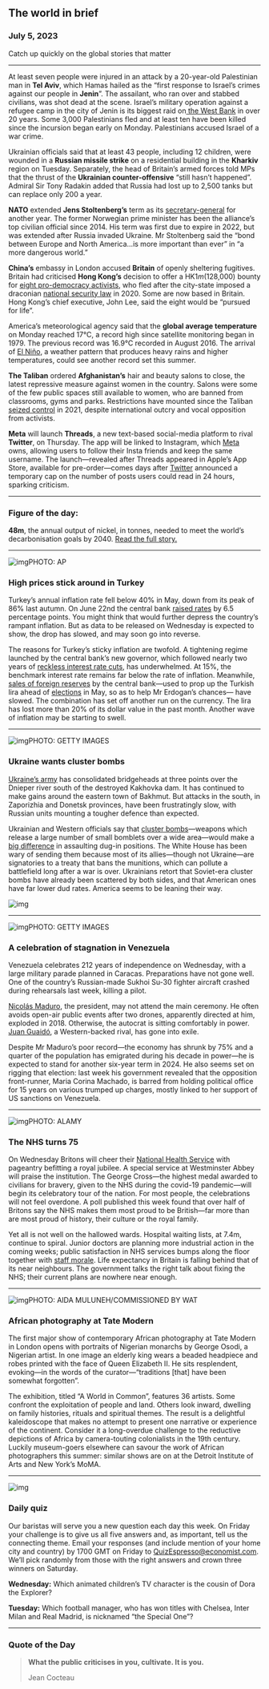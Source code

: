 ## The world in brief

### July 5, 2023

Catch up quickly on the global stories that matter



------



At least seven people were injured in an attack by a 20-year-old Palestinian man in **Tel Aviv**, which Hamas hailed as the “first response to Israel’s crimes against our people in **Jenin**”. The assailant, who ran over and stabbed civilians, was shot dead at the scene. Israel’s military operation against a refugee camp in the city of Jenin is its biggest raid on[ the West Bank](https://www.economist.com/middle-east-and-africa/2023/07/03/israel-launches-its-biggest-raid-on-the-west-bank-in-over-20-years) in over 20 years. Some 3,000 Palestinians fled and at least ten have been killed since the incursion began early on Monday. Palestinians accused Israel of a war crime.

Ukrainian officials said that at least 43 people, including 12 children, were wounded in a **Russian missile strike** on a residential building in the **Kharkiv** region on Tuesday. Separately, the head of Britain’s armed forces told MPs that the thrust of the **Ukrainian counter-offensive** “still hasn’t happened”. Admiral Sir Tony Radakin added that Russia had lost up to 2,500 tanks but can replace only 200 a year.

**NATO** extended **Jens Stoltenberg’s** term as its [secretary-general](https://www.economist.com/international/2023/07/02/nato-is-drafting-new-plans-to-defend-europe) for another year. The former Norwegian prime minister has been the alliance’s top civilian official since 2014. His term was first due to expire in 2022, but was extended after Russia invaded Ukraine. Mr Stoltenberg said the “bond between Europe and North America…is more important than ever” in “a more dangerous world.”

**China’s** embassy in London accused **Britain** of openly sheltering fugitives. Britain had criticised **Hong Kong’s** decision to offer a HK$1m ($128,000) bounty for [eight pro-democracy activists](https://www.economist.com/china/2023/07/04/hong-kong-puts-a-price-on-the-heads-of-democracy-activists), who fled after the city-state imposed a draconian [national security law](https://www.economist.com/china/2023/02/09/hong-kong-starts-its-largest-national-security-trial) in 2020. Some are now based in Britain. Hong Kong’s chief executive, John Lee, said the eight would be “pursued for life”.

America’s meteorological agency said that the **global average temperature** on Monday reached 17°C, a record high since satellite monitoring began in 1979. The previous record was 16.9°C recorded in August 2016. The arrival of [El Niño](https://www.economist.com/films/2023/04/13/how-el-nino-and-la-nina-affect-the-worlds-weather), a weather pattern that produces heavy rains and higher temperatures, could see another record set this summer.

**The Taliban** ordered **Afghanistan’s** hair and beauty salons to close, the latest repressive measure against women in the country. Salons were some of the few public spaces still available to women, who are banned from classrooms, gyms and parks. Restrictions have mounted since the Taliban [seized control](https://www.economist.com/asia/2023/05/01/life-under-the-rule-of-the-taliban-20) in 2021, despite international outcry and vocal opposition from activists.

**Meta** will launch **Threads**, a new text-based social-media platform to rival **Twitter**, on Thursday. The app will be linked to Instagram, which [Meta](https://www.economist.com/business/2023/02/02/things-are-looking-up-for-meta) owns, allowing users to follow their Insta friends and keep the same username. The launch—revealed after Threads appeared in Apple’s App Store, available for pre-order—comes days after [Twitter](https://www.economist.com/united-states/2022/12/01/elon-musk-is-showing-what-a-waste-of-time-twitter-can-be) announced a temporary cap on the number of posts users could read in 24 hours, sparking criticism.



------



### Figure of the day:

**48m**, the annual output of nickel, in tonnes, needed to meet the world’s decarbonisation goals by 2040. [Read the full story.](https://www.economist.com/science-and-technology/2023/07/02/deep-sea-mining-may-soon-ease-the-worlds-battery-metal-shortage)



------



![img](https://niceboy.online/insight/public/Espresso/PHOTOS/20230708_dap320.jpg)PHOTO: AP

### High prices stick around in Turkey

Turkey’s annual inflation rate fell below 40% in May, down from its peak of 86% last autumn. On June 22nd the central bank [raised rates](https://www.economist.com/europe/2023/06/04/turkeys-president-erdogan-shifts-towards-sane-economics) by 6.5 percentage points. You might think that would further depress the country’s rampant inflation. But as data to be released on Wednesday is expected to show, the drop has slowed, and may soon go into reverse.

The reasons for Turkey’s sticky inflation are twofold. A tightening regime launched by the central bank’s new governor, which followed nearly two years of [reckless interest rate cuts](https://www.economist.com/europe/2023/06/22/turkish-property-prices-are-soaring), has underwhelmed. At 15%, the benchmark interest rate remains far below the rate of inflation. Meanwhile, [sales of foreign reserves](https://www.economist.com/finance-and-economics/2023/06/01/turkeys-bizarre-economic-experiment-enters-a-new-phase) by the central bank—used to prop up the Turkish lira ahead of [elections](https://www.economist.com/europe/2023/04/27/a-post-erdogan-turkey-would-only-partly-change-its-foreign-policy) in May, so as to help Mr Erdogan’s chances— have slowed. The combination has set off another run on the currency. The lira has lost more than 20% of its dollar value in the past month. Another wave of inflation may be starting to swell.



------



![img](https://niceboy.online/insight/public/Espresso/PHOTOS/20230708_dap323.jpg)PHOTO: GETTY IMAGES

### Ukraine wants cluster bombs

[Ukraine’s army](https://www.economist.com/special-report/2023/07/03/the-war-in-ukraine-shows-how-technology-is-changing-the-battlefield) has consolidated bridgeheads at three points over the Dnieper river south of the destroyed Kakhovka dam. It has continued to make gains around the eastern town of Bakhmut. But attacks in the south, in Zaporizhia and Donetsk provinces, have been frustratingly slow, with Russian units mounting a tougher defence than expected.

Ukrainian and Western officials say that [cluster bombs](https://www.economist.com/military-terms-a-to-z)—weapons which release a large number of small bomblets over a wide area—would make a [big difference](https://www.economist.com/the-economist-explains/2022/07/07/why-are-cluster-munitions-so-dangerous) in assaulting dug-in positions. The White House has been wary of sending them because most of its allies—though not Ukraine—are signatories to a treaty that bans the munitions, which can pollute a battlefield long after a war is over. Ukrainians retort that Soviet-era cluster bombs have already been scattered by both sides, and that American ones have far lower dud rates. America seems to be leaning their way.

![img](https://niceboy.online/insight/public/Espresso/PHOTOS/20230708_DAM959.jpg)



------



![img](https://niceboy.online/insight/public/Espresso/PHOTOS/20230708_dap319.jpg)PHOTO: GETTY IMAGES

### A celebration of stagnation in Venezuela

Venezuela celebrates 212 years of independence on Wednesday, with a large military parade planned in Caracas. Preparations have not gone well. One of the country’s Russian-made Sukhoi Su-30 fighter aircraft crashed during rehearsals last week, killing a pilot.

[Nicolás Maduro](https://www.economist.com/the-americas/2023/04/25/nicolas-maduro-venezuelas-autocrat-is-winning), the president, may not attend the main ceremony. He often avoids open-air public events after two drones, apparently directed at him, exploded in 2018. Otherwise, the autocrat is sitting comfortably in power. [Juan Guaidó](https://www.economist.com/the-americas/2019/01/26/juan-guaido-wins-diplomatic-recognition-as-venezuelas-president), a Western-backed rival, has gone into exile.

Despite Mr Maduro’s poor record—the economy has shrunk by 75% and a quarter of the population has emigrated during his decade in power—he is expected to stand for another six-year term in 2024. He also seems set on rigging that election: last week his government revealed that the opposition front-runner, Maria Corina Machado, is barred from holding political office for 15 years on various trumped up charges, mostly linked to her support of US sanctions on Venezuela.



------



![img](https://niceboy.online/insight/public/Espresso/PHOTOS/20230708_dap322.jpg)PHOTO: ALAMY

### The NHS turns 75

On Wednesday Britons will cheer their [National Health Service](https://www.economist.com/leaders/2023/05/25/how-to-fix-the-nhs) with pageantry befitting a royal jubilee. A special service at Westminster Abbey will praise the institution. The George Cross—the highest medal awarded to civilians for bravery, given to the NHS during the covid-19 pandemic—will begin its celebratory tour of the nation. For most people, the celebrations will not feel overdone. A poll published this week found that over half of Britons say the NHS makes them most proud to be British—far more than are most proud of history, their culture or the royal family.

Yet all is not well on the hallowed wards. Hospital waiting lists, at 7.4m, continue to spiral. Junior doctors are planning more industrial action in the coming weeks; public satisfaction in NHS services bumps along the floor together with [staff morale](https://www.economist.com/britain/2023/06/30/the-nhs-in-england-gets-a-plan-for-fixing-its-broken-workforce). Life expectancy in Britain is falling behind that of its near neighbours. The government talks the right talk about fixing the NHS; their current plans are nowhere near enough.



------



![img](https://niceboy.online/insight/public/Espresso/PHOTOS/20230708_dap303_0.jpg)PHOTO: AIDA MULUNEH/COMMISSIONED BY WAT

### African photography at Tate Modern

The first major show of contemporary African photography at Tate Modern in London opens with portraits of Nigerian monarchs by George Osodi, a Nigerian artist. In one image an elderly king wears a beaded headpiece and robes printed with the face of Queen Elizabeth II. He sits resplendent, evoking—in the words of the curator—“traditions [that] have been somewhat forgotten”.

The exhibition, titled “A World in Common”, features 36 artists. Some confront the exploitation of people and land. Others look inward, dwelling on family histories, rituals and spiritual themes. The result is a delightful kaleidoscope that makes no attempt to present one narrative or experience of the continent. Consider it a long-overdue challenge to the reductive depictions of Africa by camera-touting colonialists in the 19th century. Luckily museum-goers elsewhere can savour the work of African photographers this summer: similar shows are on at the Detroit Institute of Arts and New York’s MoMA.



------



![img](https://niceboy.online/insight/public/Espresso/PHOTOS/QuizNEW_37_72.jpeg)

### Daily quiz

Our baristas will serve you a new question each day this week. On Friday your challenge is to give us all five answers and, as important, tell us the connecting theme. Email your responses (and include mention of your home city and country) by 1700 GMT on Friday to [QuizEspresso@economist.com](https://mail.google.com/mail/?view=cm&fs=1&tf=1&to=QuizEspresso@economist.com). We’ll pick randomly from those with the right answers and crown three winners on Saturday.

**Wednesday:** Which animated children’s TV character is the cousin of Dora the Explorer?

**Tuesday:** Which football manager, who has won titles with Chelsea, Inter Milan and Real Madrid, is nicknamed “the Special One”?



------



### Quote of the Day

> **What the public criticises in you, cultivate. It is you.**
>
> Jean Cocteau





